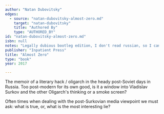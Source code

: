 ```yaml
---
author: "Natan Dubovitsky"
edges:
  - source: "natan-dubovitsky-almost-zero.md"
    target: "natan-dubovitsky"
    title: "Authored By"
    type: "AUTHORED_BY"
id: "natan-dubovitsky-almost-zero.md"
isbn: null
notes: "Legally dubious bootleg edition, I don't read russian, so I can only use translations. Fun note, I tried to get both my ex-Wife and a different friend to translate this for me, and both of their responses were \"You're not getting into politics, Lindsey\""
publisher: "Inpatient Press"
title: "Almost Zero"
type: "book"
year: 2017

---
```

The memoir of a literary hack / oligarch in the heady post-Soviet days in Russia. Too post-modern for its own good, is it a window into Vladislav Surkov and the other Oligarch's thinking or a smoke screen?

Often times when dealing with the post-Surkovian media viewpoint we must ask: what is true, or, what is the most interesting lie?
